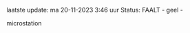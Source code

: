 laatste update: 
ma 20-11-2023  3:46   uur 
Status: FAALT - geel - 
<div class="service Y">microstation</div>